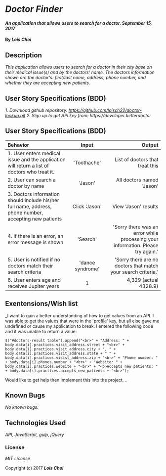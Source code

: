 # _Doctor Finder_

#### _An application that allows users to search for a doctor. September 15, 2017_

#### By _**Lois Choi**_

## Description

_This application allows users to search for a doctor in their city base on their medical issue(s) and by the doctors' name. The doctors information shown are the doctor's: first/last name, address, phone number, and whether they are accepting new patients._

## User Story Specifications (BDD)
_1. Download github repository: <a>https://github.com/loisch22/doctor-lookup.git</a>_
_2. Sign up to get API key from: <a>https://developer.betterdoctor_


## User Story Specifications (BDD)

| Behavior | Input | Output |
| :---         |     :---:      |          ---: |
| 1. User enters medical issue and the application will return a list of doctors who treat it. | 'Toothache' | List of doctors that treat this |
| 2. User can search a doctor by name | 'Jason' | All doctors named 'Jason' |
| 3. Doctors information should include his/her full name, address, phone number, accepting new patients | Click 'Jason' | View 'Jason' results |
| 4. If there is an error, an error message is shown | 'Search' | 'Sorry there was an error while processing your information. Please try again.' |
| 5. User is notified if no doctors match their search criteria | 'dance syndrome' | 'Sorry there are no doctors that match your search criteria.' |
| 6. User enters age and receives Jupiter years | 1 | 4,329 (actual 4328.9) |


## Exentensions/Wish list

_I want to gain a better understanding of how to get values from an API. I was able to get the values that were in the 'profile' key, but all else gave me undefined or cause my application to break. I entered the following code and it was unable to return a value:

```
$("#doctors-result table").append("<br>" + "Address: " + body.data[i].practices.visit_address.street + "<br>" + body.data[i].practices.visit_address.city + ", " + body.data[i].practices.visit_address.state + " " + body.data[i].practices.visist_address.zip + "<br>" + "Phone number: " + body.data[i].phones.number + "<br>" + "Website: " + body.data[i].practices.website + "<br>" + "<p>Accepts new patients: " + body.data[i].practices.accepts_new_patients + "<br>");
```

Would like to get help then implement this into the project.
_
<br>


## Known Bugs

_No known bugs._


## Technologies Used

_API, JavaScript, gulp, jQuery_

### License

*MIT License*

Copyright (c) 2017 **_Lois Choi_**
